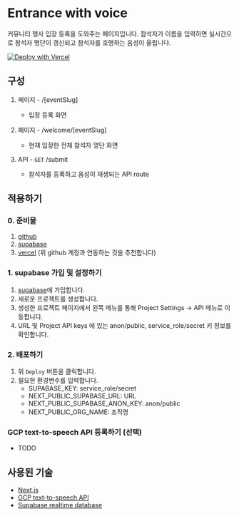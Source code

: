 # Entrance with voice

커뮤니티 행사 입장 등록을 도와주는 페이지입니다. 참석자가 이름을 입력하면 실시간으로 참석자 명단이 갱신되고 참석자를 호명하는 음성이 울립니다.

[![Deploy with Vercel](https://vercel.com/button)](https://vercel.com/new/clone?repository-url=https%3A%2F%2Fgithub.com%2Fsluggishhackers%2Fentrance-with-voice&env=SUPABASE_KEY,NEXT_PUBLIC_SUPABASE_URL,NEXT_PUBLIC_SUPABASE_ANON_KEY,NEXT_PUBLIC_ORG_NAME)

## 구성

1. 페이지 - /[eventSlug]
    - 입장 등록 화면

2. 페이지 - /welcome/[eventSlug]
     - 현재 입장한 전체 참석자 명단 화면

3. API - `GET` /submit
    - 참석자를 등록하고 음성이 재생되는 API route

## 적용하기

### 0. 준비물

1. [github](https://github.com)
2. [supabase](https://supabase.com)
3. [vercel](https://vercel.com) (위 github 계정과 연동하는 것을 추천합니다)

### 1. supabase 가입 및 설정하기

1. [supabase](https://supabase.com)에 가입합니다.
2. 새로운 프로젝트를 생성합니다.
3. 생성한 프로젝트 페이지에서 왼쪽 메뉴를 통해 Project Settings -> API 메뉴로 이동합니다.
4. URL 및 Project API keys 에 있는 anon/public, service_role/secret 키 정보를 확인합니다.

### 2. 배포하기

1. 위 `Deploy` 버튼을 클릭합니다.
2. 필요한 환경변수를 입력합니다.
   - SUPABASE_KEY: service_role/secret
   - NEXT_PUBLIC_SUPABASE_URL: URL
   - NEXT_PUBLIC_SUPABASE_ANON_KEY: anon/public
   - NEXT_PUBLIC_ORG_NAME: 조직명

### GCP text-to-speech API 등록하기 (선택)

- TODO

## 사용된 기술

- [Next.js](https://nextjs.org)
- [GCP text-to-speech API](https://cloud.google.com/text-to-speech/docs)
- [Supabase realtime database](https://supabase.com/docs/guides/realtime)
